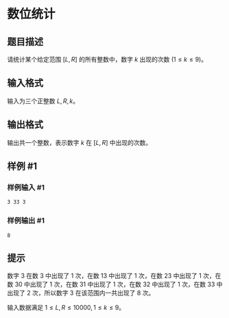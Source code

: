 # 数位统计

## 题目描述

请统计某个给定范围 $[L,R]$ 的所有整数中，数字 $k$ 出现的次数 $(1\le k\le 9)$。

## 输入格式

输入为三个正整数 $L,R,k$。

## 输出格式

输出共一个整数，表示数字 $k$ 在 $[L,R]$ 中出现的次数。

## 样例 #1

### 样例输入 #1

```
3 33 3
```

### 样例输出 #1

```
8
```

## 提示

数字 $3$ 在数 $3$ 中出现了 $1$ 次，在数 $13$ 中出现了 $1$ 次，在数 $23$ 中出现了 $1$ 次，在数 $30$ 中出现了 $1$ 次，在数 $31$ 中出现了 $1$ 次，在数 $32$ 中出现了 $1$ 次，在数 $33$ 中出现了 $2$ 次，所以数字 $3$ 在该范围内一共出现了 $8$ 次。

输入数据满足 $1\le L,R\le 10000, 1\le k\le 9$。